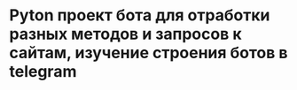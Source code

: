 # Pyton проект бота для отработки разных методов и запросов к сайтам, изучение строения ботов в telegram

